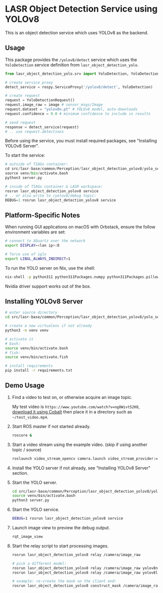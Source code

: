 # LASR Object Detection Service using YOLOv8

This is an object detection service which uses YOLOv8 as the backend.

## Usage

This package provides the `/yolov8/detect` service which uses the `YoloDetection` service definition from `lasr_object_detection_yolo`.

```python
from lasr_object_detection_yolo.srv import YoloDetection, YoloDetectionRequest

# create service proxy
detect_service = rospy.ServiceProxy('/yolov8/detect', YoloDetection)

# create request
request = YoloDetectionRequest()
request.image_raw = image # sensor_msgs/Image
request.dataset = "yolov8n.pt" # YOLOv8 model, auto-downloads
request.confidence = 0.0 # minimum confidence to include in results

# send request
response = detect_service(request)
# .. use request.detections
```

Before using the service, you must install required packages, see "Installing YOLOv8 Server".

To start the service:

```python
# outside of TIAGo container:
cd src/lasr-base/common/Perception/lasr_object_detection_yolov8/yolo_server
source venv/bin/activate.bash
python3 server.py

# inside of TIAGo container & LASR workspace:
rosrun lasr_object_detection_yolov8 service
# .. or also write to /yolov8/debug topic:
DEBUG=1 rosrun lasr_object_detection_yolov8 service
```

## Platform-Specific Notes

When running GUI applications on macOS with Orbstack, ensure the follow environment variables are set:

```bash
# connect to XQuartz over the network
export DISPLAY=<lan ip>:0

# force use of iglx
export LIBGL_ALWAYS_INDIRECT=1
```

To run the YOLO server on Nix, use the shell:

```bash
nix-shell -p python311 python311Packages.numpy python311Packages.pillow python311Packages.opencv4
```

Nvidia driver support works out of the box.

## Installing YOLOv8 Server

```bash
# enter source directory
cd src/lasr-base/common/Perception/lasr_object_detection_yolov8/yolo_server

# create a new virtualenv if not already
python3 -m venv venv

# activate it
# bash:
source venv/bin/activate.bash
# fish:
source venv/bin/activate.fish

# install requirements
pip install -r requirements.txt
```

## Demo Usage

1. Find a video to test on, or otherwise acquire an image topic.

   My test video is `https://www.youtube.com/watch?v=ng8Wivt52K0`, [download it using Cobalt](https://www.youtube.com/watch?v=ng8Wivt52K0) then place it in a directory such as `~/test_video.mp4`.

2. Start ROS master if not started already.

   ```bash
   roscore &
   ```

3. Start a video stream using the example video. (skip if using another topic / source)

   ```bash
   roslaunch video_stream_opencv camera.launch video_stream_provider:=$HOME/test_video.mp4 loop_videofile:=true visualize:=true
   ```

4. Install the YOLO server if not already, see "Installing YOLOv8 Server" section.

5. Start the YOLO server.

   ```bash
   cd src/lasr-base/common/Perception/lasr_object_detection_yolov8/yolo_server
   source venv/bin/activate.bash
   python3 server.py
   ```

6. Start the YOLO service.

   ```bash
   DEBUG=1 rosrun lasr_object_detection_yolov8 service
   ```

7. Launch image view to preview the debug output.

   ```bash
   rqt_image_view
   ```

8. Start the relay script to start processing images.

   ```bash
   rosrun lasr_object_detection_yolov8 relay /camera/image_raw

   # pick a different model:
   rosrun lasr_object_detection_yolov8 relay /camera/image_raw yolov8n-seg.pt
   rosrun lasr_object_detection_yolov8 relay /camera/image_raw yolov8l.pt

   # example: re-create the mask on the client end:
   rosrun lasr_object_detection_yolov8 construct_mask /camera/image_raw
   ```
